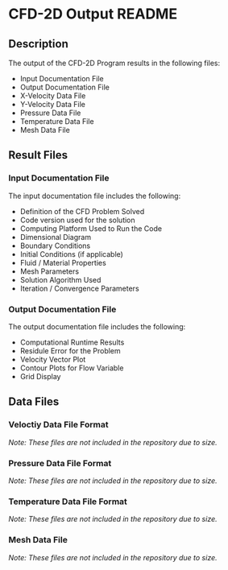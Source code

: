 # CFD-2D Output README

## Description

The output of the CFD-2D Program results in the following files:
- Input Documentation File
- Output Documentation File
- X-Velocity Data File
- Y-Velocity Data File
- Pressure Data File
- Temperature Data File
- Mesh Data File

## Result Files
### Input Documentation File

The input documentation file includes the following:
- Definition of the CFD Problem Solved
- Code version used for the solution
- Computing Platform Used to Run the Code
- Dimensional Diagram
- Boundary Conditions
- Initial Conditions (if applicable)
- Fluid / Material Properties
- Mesh Parameters
- Solution Algorithm Used
- Iteration / Convergence Parameters

### Output Documentation File

The output documentation file includes the following:
- Computational Runtime Results
- Residule Error for the Problem
- Velocity Vector Plot
- Contour Plots for Flow Variable
- Grid Display

## Data Files
### Veloctiy Data File Format

*Note: These files are not included in the repository due to size.*

### Pressure Data File Format

*Note: These files are not included in the repository due to size.*

### Temperature Data File Format

*Note: These files are not included in the repository due to size.*

### Mesh Data File

*Note: These files are not included in the repository due to size.*
